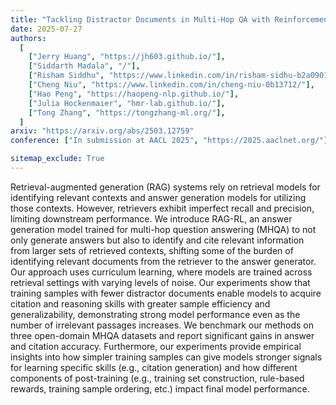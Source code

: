 ```yaml
---
title: "Tackling Distractor Documents in Multi-Hop QA with Reinforcement and Curriculum Learning"
date: 2025-07-27
authors:
  [
    ["Jerry Huang", "https://jh603.github.io/"],
    ["Siddarth Madala", "/"],
    ["Risham Siddhu", "https://www.linkedin.com/in/risham-sidhu-b2a090150/"],
    ["Cheng Niu", "https://www.linkedin.com/in/cheng-niu-0b13712/"],
    ["Hao Peng", "https://haopeng-nlp.github.io/"],
    ["Julia Hockenmaier", "hmr-lab.github.io/"],
    ["Tong Zhang", "https://tongzhang-ml.org/"],
  ]
arxiv: "https://arxiv.org/abs/2503.12759"
conference: ["In submission at AACL 2025", "https://2025.aaclnet.org/"]

sitemap_exclude: True
---
```


Retrieval-augmented generation (RAG) systems rely on retrieval models for identifying relevant contexts and answer generation models for utilizing those contexts. However, retrievers exhibit imperfect recall and precision, limiting downstream performance. We introduce RAG-RL, an answer generation model trained for multi-hop question answering (MHQA) to not only generate answers but also to identify and cite relevant information from larger sets of retrieved contexts, shifting some of the burden of identifying relevant documents from the retriever to the answer generator. Our approach uses curriculum learning, where models are trained across retrieval settings with varying levels of noise. Our experiments show that training samples with fewer distractor documents enable models to acquire citation and reasoning skills with greater sample efficiency and generalizability, demonstrating strong model performance even as the number of irrelevant passages increases. We benchmark our methods on three open-domain MHQA datasets and report significant gains in answer and citation accuracy. Furthermore, our experiments provide empirical insights into how simpler training samples can give models stronger signals for learning specific skills (e.g., citation generation) and how different components of post-training (e.g., training set construction, rule-based rewards, training sample ordering, etc.) impact final model performance.
